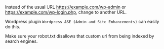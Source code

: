 Instead of the usual URL https://example.com/wp-admin or https://example.com/wp-login.php, change to another URL.

Wordpress plugin `Wordpress ASE (Admin and Site Enhancements)` can easily do this.

Make sure your robot.txt disallows that custom url from being indexed by search engines.